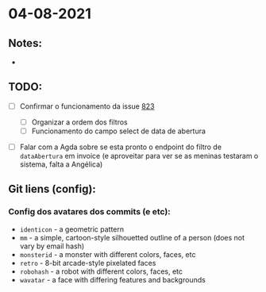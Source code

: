 # 04-08-2021

## Notes:

- 



## TODO:

* [ ] Confirmar o funcionamento da issue [823](http://git.haidar.com.br/engineers/archimedes/issues/823)
  * [ ] Organizar a ordem dos filtros
  * [ ] Funcionamento do campo select de data de abertura
* [ ] Falar com a Agda sobre se esta pronto o endpoint do filtro de `dataAbertura` em invoice (e aproveitar para ver se as meninas testaram o sistema, falta a Angélica)





## Git liens (config):

### Config dos avatares dos commits (e etc):
- `identicon` - a geometric pattern
- `mm` - a simple, cartoon-style silhouetted outline of a person (does not vary by email hash)
- `monsterid` - a monster with different colors, faces, etc
- `retro` - 8-bit arcade-style pixelated faces
- `robohash` - a robot with different colors, faces, etc
- `wavatar` - a face with differing features and backgrounds
